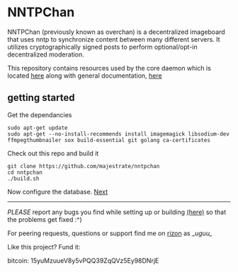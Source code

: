 # NNTPChan #

NNTPChan (previously known as overchan) is a decentralized imageboard that uses nntp to synchronize content between many different servers. It utilizes cryptographically signed posts to perform optional/opt-in decentralized moderation.

This repository contains resources used by the core daemon which is located [here](https://github.com/majestrate/srndv2) along with general documentation, [here](doc/)

## getting started ##

Get the dependancies

    sudo apt-get update
    sudo apt-get --no-install-recommends install imagemagick libsodium-dev ffmpegthumbnailer sox build-essential git golang ca-certificates

Check out this repo and build it

    git clone https://github.com/majestrate/nntpchan
    cd nntpchan
    ./build.sh

Now configure the database. [Next](doc/database.md)


---

*PLEASE* report any bugs you find while setting up or building [(here)](https://github.com/majestrate/nntpchan/issues) so that the problems get fixed :^)

For peering requests, questions or support find me on [rizon](https://qchat.rizon.net/?channels=#nntpchan) as \__uguu\__


Like this project? Fund it:

bitcoin: 15yuMzuueV8y5vPQQ39ZqQVz5Ey98DNrjE

